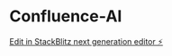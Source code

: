 # Confluence-AI

[Edit in StackBlitz next generation editor ⚡️](https://stackblitz.com/~/github.com/LightningRaymond/Confluence-AI)